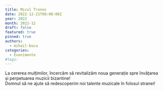 ```yaml
---
title: Micul Tronos
date: 2022-12-21T00:00:00Z
year: 2022
month: 2022-12
draft: false
featured: true
pinned: true
authors:
  - mihail-buca
categories:
  - Evenimente
#tags:
---
```

La cererea mulțimilor, încercăm să revitalizăm noua generație spre învățarea și perpetuarea muzicii bizantine!  
Domnul să ne ajute să redescoperim noi talente muzicale în folosul stranei!
